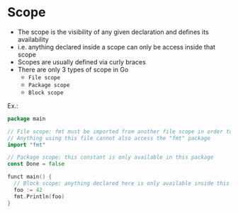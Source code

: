 # Scope

- The scope is the visibility of any given declaration and defines its availability
- i.e. anything declared inside a scope can only be access inside that scope
- Scopes are usually defined via curly braces
- There are only 3 types of scope in Go
  - `File scope`
  - `Package scope`
  - `Block scope`

Ex.:
```go
package main

// File scope: fmt must be imported from another file scope in order to work
// Anything using this file cannot also access the "fmt" package
import "fmt"

// Package scope: this constant is only available in this package
const Done = false

funct main() {
  // Block scope: anything declared here is only available inside this function
  foo := 42
  fmt.Println(foo)
}
```
